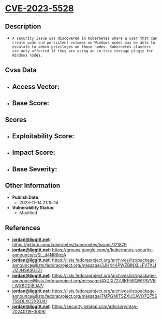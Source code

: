 
# [CVE-2023-5528](https://cve.mitre.org/cgi-bin/cvename.cgi?name=CVE-2023-5528)

## Description

- `A security issue was discovered in Kubernetes where a user that can create pods and persistent volumes on Windows nodes may be able to escalate to admin privileges on those nodes. Kubernetes clusters are only affected if they are using an in-tree storage plugin for Windows nodes.`

## Cvss Data

- **Access Vector**:
  - 
- **Base Score**:
  - 

## Scores

- **Exploitability Score**:
  - 
- **Impact Score**:
  - 
- **Base Severity**:
  - 

## Other Information

- **Publish Date**:
  - 2023-11-14 21:15:14
- **Vulnerability Status**:
  - Modified

## References

- **jordan@liggitt.net**: https://github.com/kubernetes/kubernetes/issues/121879
- **jordan@liggitt.net**: https://groups.google.com/g/kubernetes-security-announce/c/SL_d4NR8pzA
- **jordan@liggitt.net**: https://lists.fedoraproject.org/archives/list/package-announce@lists.fedoraproject.org/message/3JH444PWZBINXLLFV7XLIJIZJHSK6UEZ/
- **jordan@liggitt.net**: https://lists.fedoraproject.org/archives/list/package-announce@lists.fedoraproject.org/message/4XZIX727JIKF5RQW7RVVBLWXBCDIBJA7/
- **jordan@liggitt.net**: https://lists.fedoraproject.org/archives/list/package-announce@lists.fedoraproject.org/message/7MPGMITSZXUCAVO7Q75675SOLXC2XXU4/
- **jordan@liggitt.net**: https://security.netapp.com/advisory/ntap-20240119-0009/
